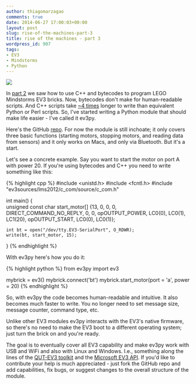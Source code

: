 ```yaml
---
author: thiagomarzagao
comments: true
date: 2014-06-27 17:00:03+00:00
layout: post
slug: rise-of-the-machines-part-3
title: rise of the machines - part 3
wordpress_id: 907
tags:
- EV3
- Mindstorms
- Python
---
```


[![](http://i.imgur.com/LTJZhVI.png)](http://imgur.com/LTJZhVI)

In [part 2](http://thiagomarzagao.com/2014/06/24/rise-of-the-machines-part-2-2/) we saw how to use C++ and bytecodes to program LEGO Mindstorms EV3 bricks. Now, bytecodes don't make for human-readable scripts. And C++ scripts take [~4 times](http://www.connellybarnes.com/documents/language_productivity.pdf) longer to write than equivalent Python or Perl scripts. So, I've started writing a Python module that should make life easier - I've called it ev3py.

Here's the GitHub [repo](https://github.com/thiagomarzagao/ev3py). For now the module is still inchoate; it only covers three basic functions (starting motors, stopping motors, and reading data from sensors) and it only works on Macs, and only via Bluetooth. But it's a start.

Let's see a concrete example. Say you want to start the motor on port A with power 20. If you're using bytecodes and C++ you need to write something like this:

{% highlight cpp %}
#include <unistd.h>
#include <fcntl.h>
#include "ev3sources/lms2012/c_com/source/c_com.h"

int main()
{    
    unsigned const char start_motor[] {13, 0, 0, 0,
        DIRECT_COMMAND_NO_REPLY,
        0, 0,
        opOUTPUT_POWER, LC0(0), LC0(1), LC1(20),
        opOUTPUT_START, LC0(0), LC0(1)};

    int bt = open("/dev/tty.EV3-SerialPort", O_RDWR);
    write(bt, start_motor, 15);
 }
{% endhighlight %}

With ev3py here's how you do it:

{% highlight python %}
from ev3py import ev3

mybrick = ev3()
mybrick.connect('bt')
mybrick.start_motor(port = 'a', power = 20)
{% endhighlight %}

So, with ev3py the code becomes human-readable and intuitive. It also becomes much faster to write. You no longer need to set message size, message counter, command type, etc.

Unlike other EV3 modules ev3py interacts with the EV3's native firmware, so there's no need to make the EV3 boot to a different operating system; just turn the brick on and you're ready.

The goal is to eventually cover all EV3 capability and make ev3py work with USB and WiFi and also with Linux and Windows. I.e., something along the lines of the [QUT-EV3 toolkit](https://wiki.qut.edu.au/display/cyphy/QUT+EV3+MATLAB+toolkit) and the [Microsoft EV3 API](https://legoev3.codeplex.com/). If you'd like to contribute your help is much appreciated - just fork the GitHub repo and add capabilities, fix bugs, or suggest changes to the overall structure of the module.
